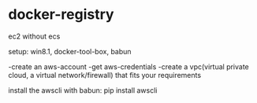 # docker-registry
ec2 without ecs

setup: win8.1, docker-tool-box, babun

-create an aws-account
-get aws-credentials
-create a vpc(virtual private cloud, a virtual network/firewall) that fits your requirements

install the awscli with babun:
pip install awscli



